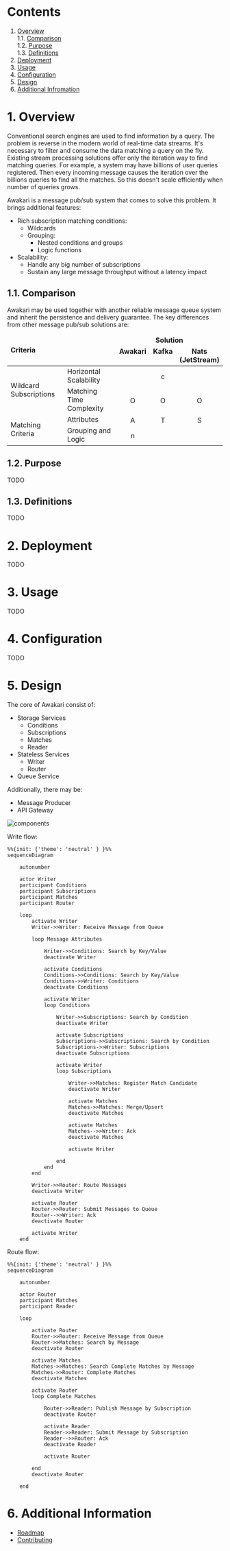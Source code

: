 # Contents

1. [Overview](#1-overview)<br/>
   1.1. [Comparison](#11-comparison)<br/>
   1.2. [Purpose](#12-purpose)<br/>
   1.3. [Definitions](#13-definitions)<br/>
2. [Deployment](#2-deployment)<br/>
3. [Usage](#3-usage)<br/>
4. [Configuration](#4-configuration)<br/>
5. [Design](#5-design)<br/>
6. [Additional Infromation](#6-additional-information)<br/>

# 1. Overview

Conventional search engines are used to find information by a query. 
The problem is reverse in the modern world of real-time data streams.
It's necessary to filter and consume the data matching a query on the fly.
Existing stream processing solutions offer only the iteration way to find matching queries.
For example, a system may have billions of user queries registered.
Then every incoming message causes the iteration over the billions queries to find all the matches.
So this doesn't scale efficiently when number of queries grows.

Awakari is a message pub/sub system that comes to solve this problem.
It brings additional features:
* Rich subscription matching conditions: 
  * Wildcards
  * Grouping:
    * Nested conditions and groups 
    * Logic functions
* Scalability:
  * Handle any big number of subscriptions
  * Sustain any large message throughput without a latency impact

## 1.1. Comparison

Awakari may be used together with another reliable message queue system and inherit the persistence and delivery 
guarantee. The key differences from other message pub/sub solutions are:
<table>
    <thead>
        <tr>
            <td rowspan="2" colspan="2"><b>Criteria</b></td>
            <td colspan="4" align="center"><b>Solution</b></td>
        </tr>
        <tr>
            <td align="center" valign="top"><b>Awakari</b></td>
            <td align="center" valign="top"><b>Kafka</b></td>
            <td align="center" valign="top"><b>Nats<br/>(JetStream)</b></td>
        </tr>
    </thead>
    <tbody>
        <tr>
            <td rowspan="2">Wildcard Subscriptions</td>
            <td>Horizontal Scalability</td>
            <td align="center"><img width="16px" src="icon-yes.svg" title=""/></td>
            <td align="center"><img width="16px" src="icon-no.svg" title="consumer- side topic matching"/></td>
            <td align="center"><img width="16px" src="icon-yes.svg" title=""/></td>
        </tr>
        <tr>
            <td>Matching Time Complexity</td>
            <td align="center"><img width="16px" src="icon-yes.svg" title="O(log(N)) for kiwi-tree subscriptions"/></td>
            <td align="center"><img width="16px" src="icon-no.svg" title="O(N)"/></td>
            <td align="center"><img width="16px" src="icon-no.svg" title="O(N)"/></td>
        </tr>
        <tr>
            <td rowspan="2">Matching Criteria</td> 
            <td>Attributes</td>
            <td align="center"><img width="16px" src="icon-yes.svg" title="Any metadata (key/value)"/></td>
            <td align="center"><img width="16px" src="icon-no.svg" title="Topic only"/></td>
            <td align="center"><img width="16px" src="icon-no.svg" title="Subject only"/></td>
        </tr>
        <tr>
            <td>Grouping and Logic</td>
            <td align="center"><img width="16px" src="icon-yes.svg" title="nested arbitrary groups + logic and/or/xor"/></td>
            <td align="center"><img width="16px" src="icon-no.svg" title=""/></td>
            <td align="center"><img width="16px" src="icon-no.svg" title=""/></td>
        </tr>
    </tbody>
</table>

## 1.2. Purpose

TODO

## 1.3. Definitions

TODO

# 2. Deployment

TODO

# 3. Usage

TODO

# 4. Configuration

TODO

# 5. Design

The core of Awakari consist of: 
* Storage Services
  * Conditions
  * Subscriptions
  * Matches
  * Reader
* Stateless Services
  * Writer
  * Router
* Queue Service

Additionally, there may be:
* Message Producer
* API Gateway

![components](components.png)

Write flow: 

```mermaid
%%{init: {'theme': 'neutral' } }%%
sequenceDiagram

    autonumber

    actor Writer
    participant Conditions
    participant Subscriptions
    participant Matches
    participant Router
    
    loop
        activate Writer
        Writer->>Writer: Receive Message from Queue
        
        loop Message Attributes
        
            Writer->>Conditions: Search by Key/Value
            deactivate Writer
            
            activate Conditions
            Conditions->>Conditions: Search by Key/Value
            Conditions->>Writer: Conditions
            deactivate Conditions
            
            activate Writer
            loop Conditions
                
                Writer->>Subscriptions: Search by Condition
                deactivate Writer
                
                activate Subscriptions
                Subscriptions->>Subscriptions: Search by Condition
                Subscriptions->>Writer: Subscriptions
                deactivate Subscriptions
                
                activate Writer
                loop Subscriptions
                    
                    Writer->>Matches: Register Match Candidate
                    deactivate Writer
                    
                    activate Matches
                    Matches->>Matches: Merge/Upsert
                    deactivate Matches                  
                    
                    activate Matches
                    Matches-->>Writer: Ack
                    deactivate Matches
                    
                    activate Writer
                    
                end
            end
        end
            
        Writer->>Router: Route Messages
        deactivate Writer
        
        activate Router
        Router->>Router: Submit Messages to Queue
        Router-->>Writer: Ack
        deactivate Router
        
        activate Writer
    end
```

Route flow:

```mermaid
%%{init: {'theme': 'neutral' } }%%
sequenceDiagram

    autonumber

    actor Router
    participant Matches
    participant Reader

    loop
        
        activate Router
        Router->>Router: Receive Message from Queue
        Router->>Matches: Search by Message
        deactivate Router
        
        activate Matches
        Matches->>Matches: Search Complete Matches by Message 
        Matches->>Router: Complete Matches
        deactivate Matches
        
        activate Router
        loop Complete Matches
            
            Router->>Reader: Publish Message by Subscription
            deactivate Router
            
            activate Reader
            Reader->>Reader: Submit Message by Subscription
            Reader-->>Router: Ack
            deactivate Reader
            
            activate Router
                       
        end
        deactivate Router
        
    end
```

# 6. Additional Information

* [Roadmap](ROADMAP.md)
* [Contributing](CONTRIBUTING.md)
